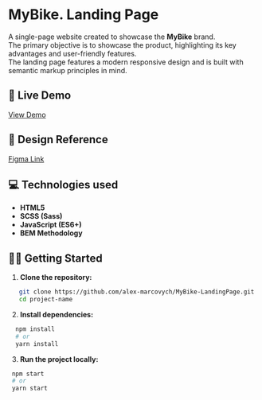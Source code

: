 # MyBike. Landing Page
A single-page website created to showcase the **MyBike** brand.  
The primary objective is to showcase the product, highlighting its key advantages and user-friendly features.  
The landing page features a modern responsive design and is built with semantic markup principles in mind.

## 🚴 Live Demo  
[View Demo](https://alex-marcovych.github.io/MyBike-LandingPage/)

## 🎨 Design Reference  
[Figma Link](https://www.figma.com/file/NZQAIydtHo5QkINyGLHNcq/BIKE-New-Version?node-id=0%3A1)

## 💻 Technologies used
- **HTML5**
- **SCSS (Sass)**  
- **JavaScript (ES6+)**  
- **BEM Methodology**

## 👨‍💻 Getting Started

1. **Clone the repository:**
```bash
   git clone https://github.com/alex-marcovych/MyBike-LandingPage.git
   cd project-name
```

2. **Install dependencies:**
```bash
  npm install
  # or
  yarn install
```

3. **Run the project locally:**
 ```bash
  npm start
  # or
  yarn start
```


